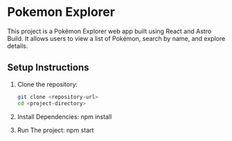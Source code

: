 # Pokemon Explorer

This project is a Pokémon Explorer web app built using React and Astro Build. It allows users to view a list of Pokémon, search by name, and explore details.

## Setup Instructions

1. Clone the repository:

   ```bash
   git clone <repository-url>
   cd <project-directory>

2. Install Dependencies:
  npm install

2. Run The project:
  npm start